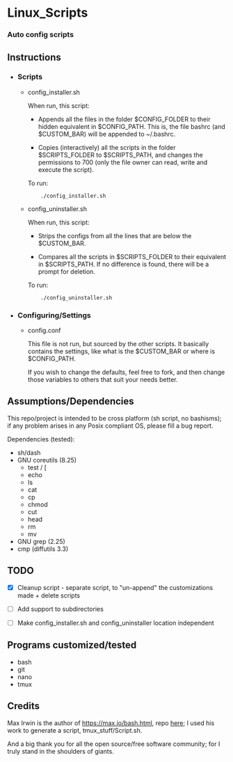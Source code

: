 # Linux_Scripts #

### Auto config scripts ###

## Instructions ##

*	### Scripts ###

	+	config_installer.sh

		When run, this script:

		-	Appends all the files in the folder $CONFIG_FOLDER to their
			hidden equivalent in $CONFIG_PATH. This is, the file bashrc
			(and $CUSTOM_BAR) will be appended to ~/.bashrc.

		-	Copies (interactively) all the scripts in the folder 
			$SCRIPTS_FOLDER to $SCRIPTS_PATH, and changes the permissions
			to 700 (only the file owner can read, write and execute the
			script).

		To run:

				./config_installer.sh


	+	config_uninstaller.sh

		When run, this script:

		-	Strips the configs from all the lines that are below
			the $CUSTOM_BAR.

		-	Compares all the scripts in $SCRIPTS_FOLDER to their
			equivalent in $SCRIPTS_PATH. If no difference is found,
			there will be a prompt for deletion.

		To run:

				./config_uninstaller.sh


*	### Configuring/Settings ###

	+	config.conf

		This file is not run, but sourced by the other scripts. It
		basically contains the settings, like what is the $CUSTOM_BAR
		or where is $CONFIG_PATH.

		If you wish to change the defaults, feel free to fork, and
		then change those variables to others that suit your needs
		better.


## Assumptions/Dependencies ##

This repo/project is intended to be cross platform (sh script, no bashisms);
if any problem arises in any Posix compliant OS, please fill a bug
report.

Dependencies (tested):

+	sh/dash
+	GNU coreutils (8.25)
	-	test / [
	-	echo
	-	ls
	-	cat
	-	cp
	-	chmod
	-	cut
	-	head
	-	rm
	-	mv
+	GNU grep (2.25)
+	cmp (diffutils 3.3)



## TODO ##

-	[X] Cleanup script - separate script, to "un-append" the
	customizations made + delete scripts

-	[ ] Add support to subdirectories

-	[ ] Make config_installer.sh and config_uninstaller location
	    independent


## Programs customized/tested ##

-	bash
-	git
-	nano
-	tmux


## Credits ##

Max Irwin is the author of https://max.io/bash.html, repo
[here](https://github.com/binarymax); I used his work to generate a
script, tmux_stuff/Script.sh.

And a big thank you for all the open source/free software community;
for I truly stand in the shoulders of giants.
